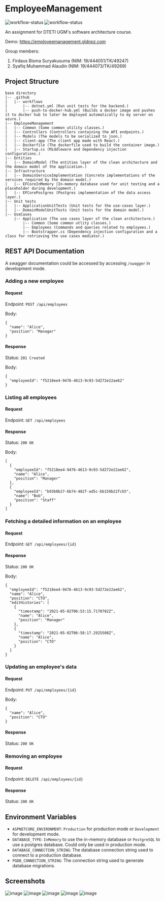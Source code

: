 # EmployeeManagement
![workflow-status](https://github.com/gldnpz17/EmployeeManagement/actions/workflows/dotnet.yml/badge.svg) ![workflow-status](https://github.com/gldnpz17/EmployeeManagement/actions/workflows/push-to-docker-hub.yml/badge.svg)

An assignment for DTETI UGM's software architecture course.

Demo: https://employeemanagement.gldnpz.com

Group members:
1. Firdaus Bisma Suryakusuma (NIM: 19/444051/TK/49247)
2. Syafiq Muhammad Alaudin (NIM: 19/444073/TK/49269)

## Project Structure
```
base directory
|-- .github
|   |-- workflows
|       |-- dotnet.yml (Run unit tests for the backend.)
|       |-- push-to-docker-hub.yml (Builds a docker image and pushes it to docker hub to later be deployed automatically to my server on azure.)
|-- EmployeeManagement
|   |-- Common (Some common utility classes.)
|   |-- Controllers (Controllers containing the API endpoints.)
|   |-- Models (The models to be serialized to json.)
|   |-- client-app (The client app made with React.)
|   |-- Dockerfile (The dockerfile used to build the container image.)
|   |-- Startup.cs (Middleware and dependency injection configurations.)
|-- Entities
|   |-- DomainModel (The entities layer of the clean architecture and the domain model of the application.)
|-- Infrastructure
|   |-- DomainServiceImplementation (Concrete implementations of the services required by the domain model.)
|   |-- EFCoreInMemory (In-memory database used for unit testing and a placeholder during development.)
|   |-- EFCorePostgres (Postgres implementation of the data access layer.)
|-- Unit tests
|   |-- ApplicationUnitTests (Unit tests for the use-cases layer.)
|   |-- DomainModelUnitTests (Unit tests for the domain model.)
|-- UseCases
    |-- Application (The use cases layer of the clean architecture.)
        |-- Common (Some common utlity classes.)
        |-- Employees (Commands and queries related to employees.)
        |-- Bootstrapper.cs (Dependency injection configuration and a class for retrieving the use cases mediator.)
```

## REST API Documentation
A swagger documentation could be accessed by accessing `/swagger` in development mode.
### Adding a new employee
#### Request
Endpoint: `POST /api/employees`

Body:
```
{
  "name": "Alice",
  "position": "Manager"
}
```
#### Response
Status: `201 Created`

Body:
```
{
  "employeeId": "f5218ee4-9476-4613-9c93-5d272e22ae62"
}
```

### Listing all employees
#### Request
Endpoint: `GET /api/employees`
#### Response
Status: `200 OK`

Body:
```
[
  {
    "employeeId": "f5218ee4-9476-4613-9c93-5d272e22ae62",
    "name": "Alice",
    "position": "Manager"
  },
  {
    "employeeId": "b93b0b27-6b74-482f-ad5c-bb159b22fcb5",
    "name": "Bob",
    "position": "Staff"
  }
]
```

### Fetching a detailed information on an employee
#### Request
Endpoint: `GET /api/employees/{id}`
#### Response
Status: `200 OK`

Body:
```
{
  "employeeId": "f5218ee4-9476-4613-9c93-5d272e22ae62",
  "name": "Alice",
  "position": "CTO",
  "editHistories": [
    {
      "timestamp": "2021-05-02T06:53:15.7170782Z",
      "name": "Alice",
      "position": "Manager"
    },
    {
      "timestamp": "2021-05-02T06:58:17.2925508Z",
      "name": "Alice",
      "position": "CTO"
    }
  ]
}
```

### Updating an employee's data
#### Request
Endpoint: `PUT /api/employees/{id}`

Body:
```
{
  "name": "Alice",
  "position": "CTO"
}
```
#### Response
Status: `200 OK`

### Removing an employee
#### Request
Endpoint: `DELETE /api/employees/{id}`
#### Response
Status: `200 OK`

## Environment Variables
* `ASPNETCORE_ENVIRONMENT`: `Production` for production mode or `Development` for development mode.
* `DATABASE_TYPE`: `InMemory` to use the in-memory database or `PostgreSQL` to use a postgres database. Could only be used in production mode.
* `DATABASE_CONNECTION_STRING`: The database connection string used to connect to a production database.
* `PGDB_CONNECTION_STRING`: The connection string used to generate database migrations.

## Screenshots
![image](https://user-images.githubusercontent.com/55144706/116805283-7b0abf00-ab4f-11eb-80e1-f1804a8c9dd1.png)
![image](https://user-images.githubusercontent.com/55144706/116805294-8e1d8f00-ab4f-11eb-8eba-387ec766cead.png)
![image](https://user-images.githubusercontent.com/55144706/116805298-9c6bab00-ab4f-11eb-8a57-d79384aa2a76.png)
![image](https://user-images.githubusercontent.com/55144706/116805309-b2796b80-ab4f-11eb-934a-8cbd32a98c97.png)
![image](https://user-images.githubusercontent.com/55144706/116805317-c91fc280-ab4f-11eb-8df2-bd84284a67a1.png)
